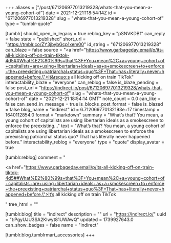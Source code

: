 +++
aliases = ["/post/671206977013219328/whats-that-you-mean-a-young-cohort-of"]
date = 2021-12-21T18:54:14Z
id = "671206977013219328"
slug = "whats-that-you-mean-a-young-cohort-of"
type = "tumblr-quote"

[tumblr]
should_open_in_legacy = true
reblog_key = "pSNVKDBf"
can_reply = false
state = "published"
short_url = "https://tmblr.co/ZY3jbybGcp1xem00"
id_string = "671206977013219328"
can_blaze = false
source = "<a href=\"https://www.garbageday.email/p/its-all-kicking-off-on-train-tiktok-4d5##What%E2%80%99s+that%3F+You+mean%2C+a+young+cohort+of+capitalists+are+using+libertarian+ideals+as+a+smokescreen+to+enforce+the+preexisting+patriarchal+status+quo%3F+That+has+literally+never+happened+before.\">It&rsquo;s all kicking off on train TikTok</a>"
interactability_blaze = "everyone"
can_reblog = false
is_blaze_pending = false
post_url = "https://indirect.io/post/671206977013219328/whats-that-you-mean-a-young-cohort-of"
slug = "whats-that-you-mean-a-young-cohort-of"
date = "2021-12-21 18:54:14 GMT"
note_count = 0.0
can_like = false
can_send_in_message = true
is_blocks_post_format = false
is_blazed = false
blog_name = "indirect"
id = 6.712069770132193e+17
timestamp = 1640112854.0
format = "markdown"
summary = "What’s that? You mean, a young cohort of capitalists are using libertarian ideals as a smokescreen to enforce the preexisting..."
text = "What’s that? You mean, a young cohort of capitalists are using libertarian ideals as a smokescreen to enforce the preexisting patriarchal status quo? That has literally never happened before."
interactability_reblog = "everyone"
type = "quote"
display_avatar = true

[tumblr.reblog]
comment = "<p><a href=\"https://www.garbageday.email/p/its-all-kicking-off-on-train-tiktok-4d5##What%E2%80%99s+that%3F+You+mean%2C+a+young+cohort+of+capitalists+are+using+libertarian+ideals+as+a+smokescreen+to+enforce+the+preexisting+patriarchal+status+quo%3F+That+has+literally+never+happened+before.\">It’s all kicking off on train TikTok</a></p>"
tree_html = ""

[tumblr.blog]
title = "indirect"
description = ""
url = "https://indirect.io/"
uuid = "t:PgyUJU3SA2Klwyt81UWAwQ"
updated = 1739927643.0
can_show_badges = false
name = "indirect"

[tumblr.blog.tumblrmart_accessories]
+++
